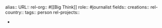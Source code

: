 alias::
URL::
rel-org:: #[[Big Think]]
role:: #journalist
fields::
creations::
rel-country::
tags:: person
rel-projects::

-
